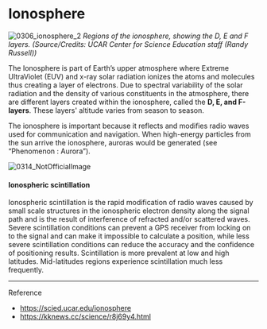 # Ionosphere

![0306_ionosphere_2](./static/0306_ionosphere_2.jpg)
*Regions of the ionosphere, showing the D, E and F layers. (Source/Credits: UCAR Center for Science Education staff (Randy Russell))*

The Ionosphere is part of Earth’s upper atmosphere where Extreme UltraViolet (EUV) and x-ray solar radiation ionizes the atoms and molecules thus creating a layer of electrons. Due to spectral variability of the solar radiation and the density of various constituents in the atmosphere, there are different layers created within the ionosphere, called the **D, E, and F-layers**. These layers' altitude varies from season to season. 

The ionosphere is important because it reflects and modifies radio waves used for communication and navigation. When high-energy particles from the sun arrive the ionosphere, auroras would be generated (see “Phenomenon : Aurora”).

![0314_NotOfficialImage](./static/ionosphere_drawing.png)

#### Ionospheric scintillation

Ionospheric scintillation is the rapid modification of radio waves caused by small scale structures in the ionospheric electron density along the signal path and is the result of interference of refracted and/or scattered waves. Severe scintillation conditions can prevent a GPS receiver from locking on to the signal and can make it impossible to calculate a position, while less severe scintillation conditions can reduce the accuracy and the confidence of positioning results. Scintillation is more prevalent at low and high latitudes. Mid-latitudes regions experience scintillation much less frequently.

---

Reference

- https://scied.ucar.edu/ionosphere
- https://kknews.cc/science/r8j69y4.html
